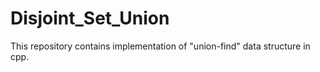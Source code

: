 # Disjoint_Set_Union
This repository contains implementation of "union-find" data structure in cpp.
